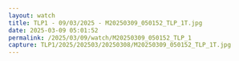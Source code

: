 ```yaml
---
layout: watch
title: TLP1 - 09/03/2025 - M20250309_050152_TLP_1T.jpg
date: 2025-03-09 05:01:52
permalink: /2025/03/09/watch/M20250309_050152_TLP_1
capture: TLP1/2025/202503/20250308/M20250309_050152_TLP_1T.jpg
---
```

